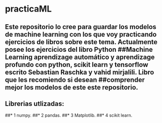 # practicaML
## Este repositorio lo cree para guardar los modelos de machine learning con los que voy practicando ejercicios de libros sobre este tema. Actualmente posee los ejercicios del libro Python ##Machine Learning aprendizage automático y aprendizage profundo con python, scikit learn y tensorflow escrito Sebastian Raschka y vahid mirjalili. Libro que les recomiendo si desean ##comprender mejor los modelos de este este repositorio.
## Librerias utlizadas: 
##* 1 numpy.
##* 2 pandas.
##* 3 Matplotlib.
##* 4 scikit learn.

